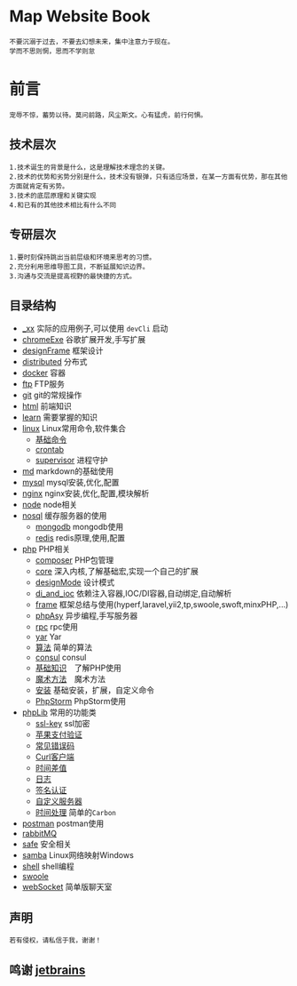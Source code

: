 # Map Website Book 
    不要沉溺于过去，不要去幻想未来，集中注意力于现在。 
    学而不思则惘，思而不学则怠

# 前言
    宠辱不惊，蓄势以待。莫问前路，风尘斯文。心有猛虎，前行何惧。
    
## 技术层次
    1.技术诞生的背景是什么，这是理解技术理念的关键。
    2.技术的优势和劣势分别是什么，技术没有银弹，只有适应场景，在某一方面有优势，那在其他方面就肯定有劣势。
    3.技术的底层原理和关键实现
    4.和已有的其他技术相比有什么不同

## 专研层次
    1.要时刻保持跳出当前层级和环境来思考的习惯。
    2.充分利用思维导图工具，不断延展知识边界。
    3.沟通与交流是提高视野的最快捷的方式。
    
## 目录结构
* [_xx]() 实际的应用例子,可以使用 `devCli` 启动
* [chromeExe](chromeExe) 谷歌扩展开发,手写扩展
* [designFrame](designFrame) 框架设计
* [distributed](distributed) 分布式
* [docker](docker) 容器
* [ftp](ftp) FTP服务
* [git](git) git的常规操作
* [html](html) 前端知识
* [learn](learn) 需要掌握的知识
* [linux](linux) Linux常用命令,软件集合
    * [基础命令](linux/commands.md)
    * [crontab](linux/crontab.md)
    * [supervisor](linux/supervisor.md) 进程守护
* [md](md) markdown的基础使用
* [mysql](mysql) mysql安装,优化,配置
* [nginx](nginx) nginx安装,优化,配置,模块解析
* [node](node) node相关
* [nosql](noSql) 缓存服务器的使用
    * [mongodb](noSql/mongodb) mongodb使用
    * [redis](noSql/redis) redis原理,使用,配置
* [php](php/README.md) PHP相关
    * [composer](php/composer.md) PHP包管理　
    * [core](php/core) 深入内核,了解基础宏,实现一个自己的扩展　
    * [designMode](php/designMode) 设计模式　
    * [di_and_ioc](php/di_and_ioc) 依赖注入容器,IOC/DI容器,自动绑定,自动解析　
    * [frame](php/frame/README.md) 框架总结与使用(hyperf,laravel,yii2,tp,swoole,swoft,minxPHP,...)
    * [phpAsy](php/phpAsy) 异步编程,手写服务器
    * [rpc](php/rpc) rpc使用
    * [yar](php/yar) Yar
    * [算法](php/algorithm.php) 简单的算法
    * [consul](php/consul.php) consul
    * [基础知识](php/knowledge.php)　了解PHP使用
    * [魔术方法](php/magicFunc.php)　魔术方法
    * [安装](php/php_install.md) 基础安装，扩展，自定义命令
    * [PhpStorm](php/PhpStorm.md) PhpStorm使用
* [phpLib](phpLib) 常用的功能类  
    * [ssl-key](phpLib/ssl-key) ssl加密  
    * [苹果支付验证](phpLib/ApplePay.php)  
    * [常见错误码](phpLib/CodeError.php)  
    * [Curl客户端](phpLib/CurlClient.php)  
    * [时间差值](phpLib/DateTimeDiff.php)  
    * [日志](phpLib/Log.php)  
    * [签名认证](phpLib/SignatureAssign.php)  
    * [自定义服务器](phpLib/StreamSocket.php)  
    * [时间处理](phpLib/TimeDeal.php) 简单的`Carbon` 
* [postman](postman) postman使用    
* [rabbitMQ](rabbitMQ)   
* [safe](safe) 安全相关
* [samba](samba) Linux网络映射Windows
* [shell](shell) shell编程
* [swoole](swoole)
* [webSocket](webSocket) 简单版聊天室
       
    
## 声明
    若有侵权，请私信于我，谢谢！
    
## 鸣谢 [jetbrains]( https://www.jetbrains.com/?from=php-map)      